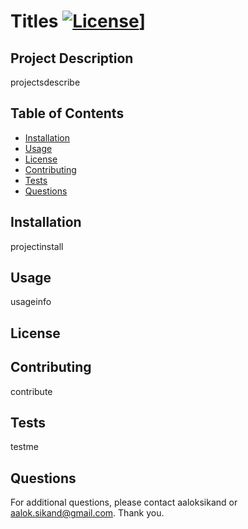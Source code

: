 # Titles [![License](https://img.shields.io/badge/License-Apache%202.0-blue.svg)](https://opensource.org/licenses/Apache-2.0)]

## Project Description
projectsdescribe

## Table of Contents

* [Installation](#installation)
* [Usage](#usage)
* [License](#license)
* [Contributing](#contributing)
* [Tests](#tests)
* [Questions](#questions)

## Installation
projectinstall

## Usage
usageinfo

## License
 

## Contributing
contribute

## Tests
testme

## Questions
For additional questions, please contact aaloksikand or aalok.sikand@gmail.com.  Thank you.